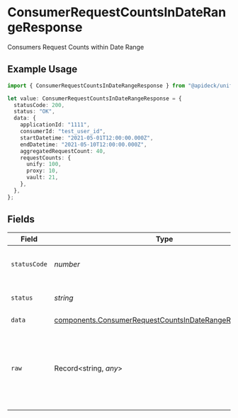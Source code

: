 # ConsumerRequestCountsInDateRangeResponse

Consumers Request Counts within Date Range

## Example Usage

```typescript
import { ConsumerRequestCountsInDateRangeResponse } from "@apideck/unify/models/components";

let value: ConsumerRequestCountsInDateRangeResponse = {
  statusCode: 200,
  status: "OK",
  data: {
    applicationId: "1111",
    consumerId: "test_user_id",
    startDatetime: "2021-05-01T12:00:00.000Z",
    endDatetime: "2021-05-10T12:00:00.000Z",
    aggregatedRequestCount: 40,
    requestCounts: {
      unify: 100,
      proxy: 10,
      vault: 21,
    },
  },
};
```

## Fields

| Field                                                                                                                              | Type                                                                                                                               | Required                                                                                                                           | Description                                                                                                                        | Example                                                                                                                            |
| ---------------------------------------------------------------------------------------------------------------------------------- | ---------------------------------------------------------------------------------------------------------------------------------- | ---------------------------------------------------------------------------------------------------------------------------------- | ---------------------------------------------------------------------------------------------------------------------------------- | ---------------------------------------------------------------------------------------------------------------------------------- |
| `statusCode`                                                                                                                       | *number*                                                                                                                           | :heavy_check_mark:                                                                                                                 | HTTP Response Status Code                                                                                                          | 200                                                                                                                                |
| `status`                                                                                                                           | *string*                                                                                                                           | :heavy_check_mark:                                                                                                                 | HTTP Response Status                                                                                                               | OK                                                                                                                                 |
| `data`                                                                                                                             | [components.ConsumerRequestCountsInDateRangeResponseData](../../models/components/consumerrequestcountsindaterangeresponsedata.md) | :heavy_check_mark:                                                                                                                 | N/A                                                                                                                                |                                                                                                                                    |
| `raw`                                                                                                                              | Record<string, *any*>                                                                                                              | :heavy_minus_sign:                                                                                                                 | Raw response from the integration when raw=true query param is provided                                                            |                                                                                                                                    |
